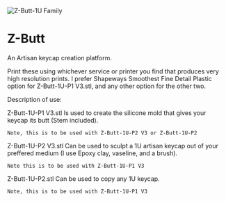 ![Z-Butt-1U Family](https://github.com/imyownyear/Z-Butt/blob/master/ZappyCappys-Z-Butt%20v4%20v3.png?raw=true)

# Z-Butt
An Artisan keycap creation platform.

Print these using whichever service or printer you find that produces very high resolution prints.
I prefer Shapeways Smoothest Fine Detail Plastic option for Z-Butt-1U-P1 V3.stl, and any other option for the other two.

Description of use:

Z-Butt-1U-P1 V3.stl 
    Is used to create the silicone mold that gives your keycap its butt (Stem included).
    
    Note, this is to be used with Z-Butt-1U-P2 V3 or Z-Butt-1U-P2
    
   
Z-Butt-1U-P2 V3.stl
    Can be used to sculpt a 1U artisan keycap out of your preffered medium (I use Epoxy clay, vaseline, and a brush).
    
    Note this is to be used with Z-Butt-1U-P1 V3
    
    
Z-Butt-1U-P2.stl
    Can be used to copy any 1U keycap. 
    
    Note, this is to be used with Z-Butt-1U-P1 V3
